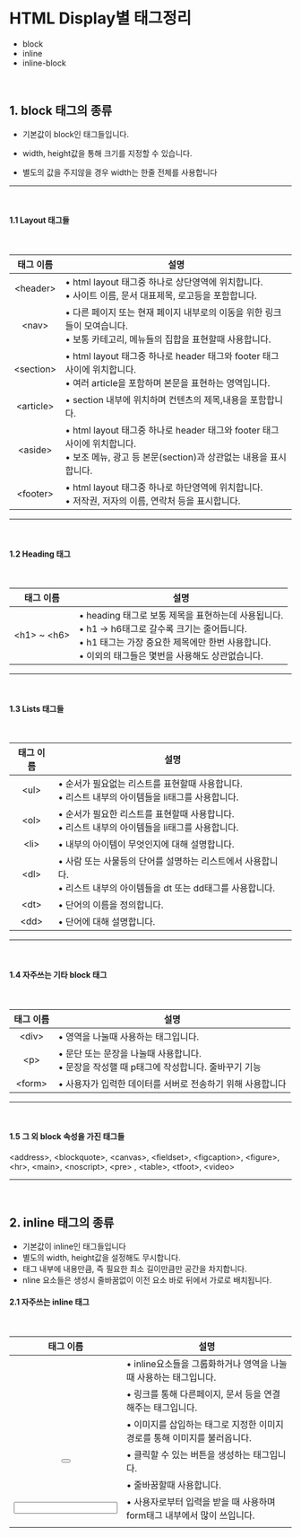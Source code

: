 # HTML Display별 태그정리
- block
- inline
- inline-block
<br>

## 1.  block 태그의 종류

- 기본값이 block인 태그들입니다.

- width, height값을 통해 크기를 지정할 수 있습니다.
- 별도의 값을 주지않을 경우 width는 한줄 전체를 사용합니다

---
<br>

#### 1.1  Layout 태그들
<br>

|태그 이름|설명|
|:---:|---|
|\<header>| • html layout 태그중 하나로 상단영역에 위치합니다.<br> • 사이트 이름, 문서 대표제목, 로고등을 포함합니다.|
|\<nav>| • 다른 페이지 또는 현재 페이지 내부로의 이동을 위한 링크들이 모여습니다.<br> • 보통 카테고리, 메뉴들의 집합을 표현할때 사용합니다.|
|\<section>| • html layout 태그중 하나로 header 태그와 footer 태그 사이에 위치합니다.<br> • 여러 article을 포함하며 본문을 표현하는 영역입니다.|
|\<article>| • section 내부에 위치하며 컨텐츠의 제목,내용을 포함합니다.|
|\<aside>| • html layout 태그중 하나로 header 태그와 footer 태그 사이에 위치합니다.<br> • 보조 메뉴, 광고 등 본문(section)과 상관없는 내용을 표시합니다.|
|\<footer>| • html layout 태그중 하나로 하단영역에 위치합니다.<br> • 저작권, 저자의 이름, 연락처 등을 표시합니다.|

---
<br>

#### 1.2  Heading 태그
<br>

|태그 이름|설명|
|:---:|---|
|\<h1> ~ \<h6>| • heading 태그로 보통 제목을 표현하는데 사용됩니다.<br> • h1 -> h6태그로 갈수록 크기는 줄어듭니다.<br>  • h1 태그는 가장 중요한 제목에만 한번 사용합니다.<br> • 이외의 태그들은 몇번을 사용해도 상관없습니다.|

---
<br>

#### 1.3  Lists 태그들
<br>

|태그 이름|설명|
|:---:|---|
|\<ul>| • 순서가 필요없는 리스트를 표현할때 사용합니다.<br> • 리스트 내부의 아이템들을 li태그를 사용합니다.|
|\<ol>| • 순서가 필요한 리스트를 표현할때 사용합니다.<br> • 리스트 내부의 아이템들을 li태그를 사용합니다.|
|\<li>| • 내부의 아이템이 무엇인지에 대해 설명합니다.|
|\<dl>| • 사람 또는 사물등의 단어를 설명하는 리스트에서 사용합니다.<br> • 리스트 내부의 아이템들을 dt 또는 dd태그를 사용합니다.|
|\<dt>| • 단어의 이름을 정의합니다.|
|\<dd>| • 단어에 대해 설명합니다.|

---
<br>

#### 1.4  자주쓰는 기타 block 태그
<br>

|태그 이름|설명|
|:---:|---|
|\<div>| • 영역을 나눌때 사용하는 태그입니다.|
|\<p>| • 문단 또는 문장을 나눌때 사용합니다.<br> • 문장을 작성핼 때 p태그에 작성합니다. 줄바꾸기 기능|
|\<form>| • 사용자가 입력한 데이터를 서버로 전송하기 위해 사용합니다|

---
<br>

#### 1.5 그 외 block 속성을 가진 태그들


\<address>, \<blockquote>, \<canvas>, \<fieldset>, \<figcaption>, \<figure>, \<hr>, \<main>, \<noscript>, \<pre>
, \<table>, \<tfoot>, \<video>


---
<br>

## 2. inline 태그의 종류

- 기본값이 inline인 태그들입니다
- 별도의 width, height값을 설정해도 무시합니다.
- 태그 내부에 내용만큼, 즉 필요한 최소 길이만큼만 공간을 차지합니다.
- nline 요소들은 생성시 줄바꿈없이 이전 요소 바로 뒤에서 가로로 배치됩니다.

#### 2.1 자주쓰는 inline 태그
<br>

|태그 이름|설명|
|:---:|---|
|<span>| • inline요소들을 그룹화하거나 영역을 나눌때 사용하는 태그입니다.|
|<a>| • 링크를 통해 다른페이지, 문서 등을 연결해주는 태그입니다.|
|<img>| • 이미지를 삽입하는 태그로 지정한 이미지경로를 통해 이미지를 불러옵니다.|
|<button>| • 클릭할 수 있는 버튼을 생성하는 태그입니다.|
|<br>| • 줄바꿈할때 사용합니다.|
|<input>| • 사용자로부터 입력을 받을 때 사용하며 form태그 내부에서 많이 쓰입니다.|
|<script>| • javascript와 같은 스크립트 코드를 정의할때 사용합니다.|

---
<br>

#### 2.2 그 외 inline 속성을 가진 태그들

\<abbr>, \<acronym>, \<b>, \<bdo>, \<big>, \<cite>, \<code>, \<dfn>, \<em>, \<i>, \<kbd>
, \<label>, \<map>, \<object>, \<output>, \<q>, \<samp>, \<select>, \<small>, \<strong>
, \<sub>, \<sup>, \<textarea>, \<time>, \<tt>, \<var>

---
<br>

## 3. inline-block

- block 속성과 linine 속성을 모두 가지고 있는 형태로입니다.
- block 속성처럼 width를 설정할 수 있으며 요소들이 순차적으로 가로로 배치됩니다.
